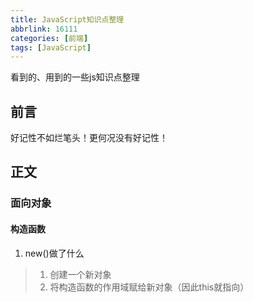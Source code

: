 ```yaml
---
title: JavaScript知识点整理
abbrlink: 16111
categories: [前端]
tags: [JavaScript]
---
```


看到的、用到的一些js知识点整理
<!-- more -->
## 前言
好记性不如烂笔头！更何况没有好记性！
## 正文
### 面向对象
#### 构造函数
1.  new()做了什么
> 1. 创建一个新对象
> 2. 将构造函数的作用域赋给新对象（因此this就指向）